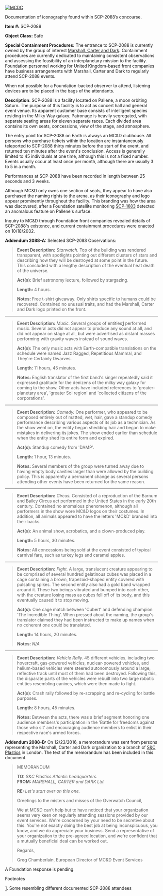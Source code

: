 [![MCDC](http://scp-wiki.wdfiles.com/local--resized-images/scp-2088/MCDC/medium.jpg)](http://scp-wiki.wdfiles.com/local--files/scp-2088/MCDC)

Documentation of iconography found within SCP-2088’s concourse.

**Item #:** SCP-2088

**Object Class:** Safe

**Special Containment Procedures:** The entrance to SCP-2088 is currently owned by the group of interest [Marshall, Carter and Dark](/marshall-carter-and-dark-hub). Containment procedures are currently dedicated to maintaining consistent observations and assessing the feasibility of an interplanetary mission to the facility. Foundation personnel working for United Kingdom-based front companies have business arrangements with Marshall, Carter and Dark to regularly attend SCP-2088 events.

When not possible for a Foundation-backed observer to attend, listening devices are to be placed in the bags of the attendants.

**Description:** SCP-2088 is a facility located on Pallene, a moon orbiting Saturn. The purpose of this facility is to act as concert hall and general event venue. Its apparent customer base consists of intelligent species residing in the Milky Way galaxy. Patronage is heavily segregated, with separate seating areas for eleven separate races. Each divided area contains its own seats, concessions, view of the stage, and atmosphere.

The entry point for SCP-2088 on Earth is always an MC&D clubhouse. All persons who purchase tickets within the location are instantaneously teleported to SCP-2088 thirty minutes before the start of the event, and returned ten minutes after the event's conclusion. Access is generally limited to 45 individuals at one time, although this is not a fixed number. Events usually occur at least once per month, although there are usually 3 to 5 in a month.

Performances at SCP-2088 have been recorded in length between 25 seconds and 3 weeks.

Although MC&D only owns one section of seats, they appear to have also purchased the naming rights to the arena, as their iconography and logo appear prominently throughout the facility. This branding was how the area was discovered, after a Foundation satellite monitoring [SCP-1683](/scp-1683) detected an anomalous feature on Pallene's surface.

Inquiry to MC&D through Foundation front companies revealed details of SCP-2088's existence, and current containment procedures were enacted on 10/18/2002.

**Addendum 2088-A:** Selected SCP-2088 Observations:

> **Event Description:** _Starwatch._ Top of the building was rendered transparent, with spotlights pointing out different clusters of stars and describing how they will be destroyed at some point in the future. This concluded with a lengthy description of the eventual heat death of the universe.
> 
> **Act(s):** Brief astronomy lecture, followed by stargazing.
> 
> **Length:** 4 hours.
> 
> **Notes:** Free t-shirt giveaway. Only shirts specific to humans could be recovered. Contained no unusual traits, and had the Marshall, Carter and Dark logo printed on the front.

* * *

> **Event Description:** _Music._ Several groups of entities[1](javascript:;) performed music. Several acts did not appear to produce any sound at all, and did not appear on stage at all, but were advertised as distant masses performing with gravity waves instead of sound waves.
> 
> **Act(s):** The only music acts with Earth-compatible translations on the schedule were named Jazz Ragged, Repetitious Mammal, and They're Certainly Dwarves.
> 
> **Length:** 11 hours, 45 minutes.
> 
> **Notes:** English translator of the first band's singer repeatedly said it expressed gratitude for the denizens of the milky way galaxy for coming to the show. Other acts have included references to 'greater-planetary area', 'greater Sol region' and 'collected citizens of the corporations'.

* * *

> **Event Description:** _Comedy._ One performer, who appeared to be composed entirely out of matted, wet, hair, gave a standup comedy performance describing various aspects of its job as a technician. As the show went on, the entity began shedding hair and began to make mistakes in delivering its jokes. The show ended earlier than schedule when the entity shed its entire form and expired.
> 
> **Act(s):** Standup comedy from 'DAMP'.
> 
> **Length:** 1 hour, 13 minutes.
> 
> **Notes:** Several members of the group were turned away due to having empty body cavities larger than were allowed by the building policy. This is apparently a permanent change as several persons attending other events have been returned for the same reason.

* * *

> **Event Description:** _Circus._ Consisted of a reproduction of the Barnum and Bailey Circus act performed in the United States in the early 20th century. Contained no anomalous phenomenon, although all performers in the show wore MC&D logos on their costumes. In addition, all animals appeared to have the letters 'MC&D' branded into their backs.
> 
> **Act(s):** An animal show, acrobatics, and a clown-produced play.
> 
> **Length:** 5 hours, 30 minutes.
> 
> **Notes:** All concessions being sold at the event consisted of typical carnival fare, such as turkey legs and caramel apples.

* * *

> **Event Description:** _Fight._ A large, translucent creature appearing to be comprised of several hundred gelatinous cubes was placed in a cage containing a brown, trapezoid-shaped entity covered with pulsating spikes. The second entity also had a gold band wrapped around it. These two beings vibrated and bumped into each other, with the creature losing mass as cubes fell off of its body, and this eventually caused it to stop moving.
> 
> **Act(s):** One cage match between 'Cubert' and defending champion 'The Incredible Thing'. When pressed about the naming, the group's translator claimed they had been instructed to make up names when no coherent one could be translated.
> 
> **Length:** 14 hours, 20 minutes.
> 
> **Notes:** _N/A_

* * *

> **Event Description:** _Vehicle Rally._ 45 different vehicles, including two hovercraft, gas-powered vehicles, nuclear-powered vehicles, and helium-based vehicles were steered autonomously around a large, reflective track until most of them had been destroyed. Following this, the disparate parts of the vehicles were rebuilt into two large robotic entities resembling canines, which were then made to fight.
> 
> **Act(s):** Crash rally followed by re-scrapping and re-cycling for battle purposes.
> 
> **Length:** 8 hours, 45 minutes.
> 
> **Notes:** Between the acts, there was a brief segment honoring one audience members's participation in the 'Battle for freedoms against those who sit' and encouraging audience members to enlist in their respective race's armed forces.

**Addendum 2088-B:** On 12/23/2016, a memorandum was sent from persons representing the Marshall, Carter and Dark organization to a branch of [S&C Plastics](/the-s-c-plastics-hub) in London. The text of the memorandum has been included in this document.

> MEMORANDUM
> 
> **TO:** _S&C Plastics Atlantic headquarters._  
> **FROM:** _MARSHALL, CARTER and DARK Ltd._
> 
> **RE:** _Let's start over on this one._
> 
> Greetings to the misters and misses of the Overwatch Council,
> 
> We at MC&D can't help but to have noticed that your organization seems very keen on regularly attending sessions provided by our event services. We're concerned by your need to be secretive about this. You're not exactly doing the best job at being inconspicuous, you know, and we do appreciate your business. Send a representative of your organization to the pre-agreed location, and we're confident that a mutually beneficial deal can be worked out.
> 
> Regards,
> 
> Greg Chamberlain, European Director of MC&D Event Services

A Foundation response is pending.

Footnotes

[1](javascript:;). Some resembling different documented SCP-2088 attendees